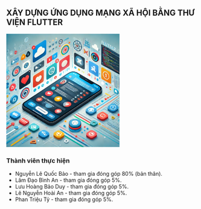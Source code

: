 ## XÂY DỰNG ỨNG DỤNG MẠNG XÃ HỘI BẰNG THƯ VIỆN FLUTTER
<img src="./assetsReadme/anhmau.png" alt="!!err image loading." width="300"/>

### Thành viên thực hiện 
- Nguyễn Lê Quốc Bảo - tham gia đóng góp 80% (bản thân).
- Lâm Đạo Bình An - tham gia đóng góp 5%.
- Lưu Hoàng Bảo Duy - tham gia đóng góp 5%.
- Lê Nguyễn Hoài An - tham gia đóng góp 5%.
- Phan Triệu Tỷ - tham gia đóng góp 5%.

